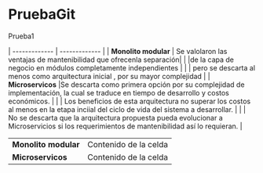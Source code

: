 # PruebaGit
Prueba1

| ------------- | ------------- |
| **Monolito modular** | Se valolaron las ventajas de mantenibilidad que ofrecenla separación|
| |de la capa de negocio en módulos completamente independientes |
|   |               pero se descarta al menos como arquitectura inicial , por su mayor complejidad  |
| **Microservicos** |Se descarta como primera opción por su complejidad de implementación, la cual se traduce en tiempo de desarrollo y costos económicos. |
|  |            Los beneficios de esta arquitectura no superar los costos al menos en la etapa inciial del ciclo de vida del sistema a desarrollar. |
|   |           No se descarta que la arquitectura propuesta pueda evolucionar a Microservicios si los requerimientos de mantenibilidad así lo requieran.   |




| |  |
| ------------- | ------------- |
| **Monolito modular**  | Contenido de la celda  |
| **Microservicos**   | Contenido de la celda  |
